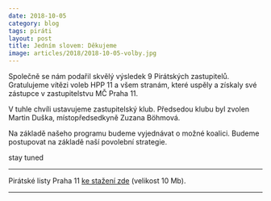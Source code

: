 ```yaml
---
date: 2018-10-05
category: blog
tags: piráti
layout: post
title: Jedním slovem: Děkujeme
image: articles/2018/2018-10-05-volby.jpg
---
```


Společně se nám podařil skvělý výsledek 9 Pirátských zastupitelů. Gratulujeme vítězi voleb HPP 11 a všem stranám, které uspěly a získaly své zástupce v zastupitelstvu MČ Praha 11.

V tuhle chvíli ustavujeme zastupitelský klub. Předsedou klubu byl zvolen Martin Duška, místopředsedkyně Zuzana Böhmová.

Na základě našeho programu budeme vyjednávat o možné koalici. Budeme postupovat na základě naší povolební strategie.

stay tuned

---

Pirátské listy Praha 11 [ke stažení zde](/assets/pdf/2018-07-10-praha-11.pdf) (velikost 10 Mb).

- - -
